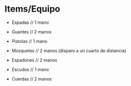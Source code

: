 # Items/Equipo

- Espadas // 1 mano

- Guantes // 2 manos

- Pistolas // 1 mano

- Mosquetes // 2 manos (disparo a un cuarto de distancia)

- Espadones // 2 manos

- Escudos // 1 mano

- Cuerdas // 2 manos




